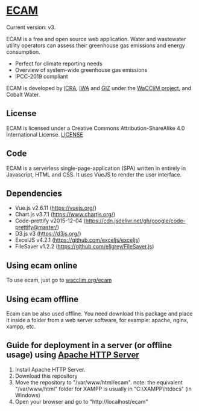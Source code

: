 # [ECAM](https://wacclim.org/ecam)
Current version: v3.

ECAM is a free and open source web application. Water and wastewater utility
operators can assess their greenhouse gas emissions and energy consumption.

- Perfect for climate reporting needs
- Overview of system-wide greenhouse gas emissions
- IPCC-2019 compliant

ECAM is developed by
[ICRA](https://icra.cat),
[IWA](https://www.iwa-network.org) and
[GIZ](https://www.giz.de/) under the
[WaCCliM project](https://wacclim.org/), and Cobalt Water.

## License
ECAM is licensed under a Creative Commons Attribution-ShareAlike 4.0
International License. [LICENSE](LICENSE)

## Code
ECAM is a serverless single-page-application (SPA) written in entirely in Javascript, HTML
and CSS. It uses VueJS to render the user interface.

## Dependencies
- Vue.js v2.6.11 (https://vuejs.org/)
- Chart.js v3.7.1 (https://www.chartjs.org/)
- Code-prettify v2015-12-04 (https://cdn.jsdelivr.net/gh/google/code-prettify@master/)
- D3.js v3 (https://d3js.org/)
- ExcelJS v4.2.1 (https://github.com/exceljs/exceljs)
- FileSaver v1.2.2 (https://github.com/eligrey/FileSaver.js)

## Using ecam online
To use ecam, just go to [wacclim.org/ecam](https://wacclim.org/ecam)

## Using ecam offline
Ecam can be also used offline. You need download this package and place it
inside a folder from a web server software, for example: apache, nginx, xampp,
etc.

## Guide for deployment in a server (or offline usage) using [Apache HTTP Server](http://httpd.apache.org/)
1. Install Apache HTTP Server.
2. Download this repository
3. Move the repository to "/var/www/html/ecam".
   note: the equivalent "/var/www/html" folder for XAMPP is usually in "C:\XAMPP\htdocs" (in Windows)
4. Open your browser and go to "http://localhost/ecam"
